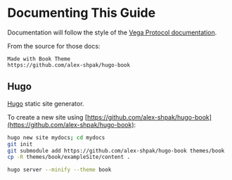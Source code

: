 # Documenting This Guide

Documentation will follow the style of the [Vega Protocol documentation](https://docs.fairground.vega.xyz/).

From the source for those docs:

```
Made with Book Theme
https://github.com/alex-shpak/hugo-book
```

## Hugo

[Hugo](https://gohugo.io/) static site generator.

To create a new site using [https://github.com/alex-shpak/hugo-book](https://github.com/alex-shpak/hugo-book):

```bash
hugo new site mydocs; cd mydocs
git init
git submodule add https://github.com/alex-shpak/hugo-book themes/book
cp -R themes/book/exampleSite/content .

hugo server --minify --theme book
```
